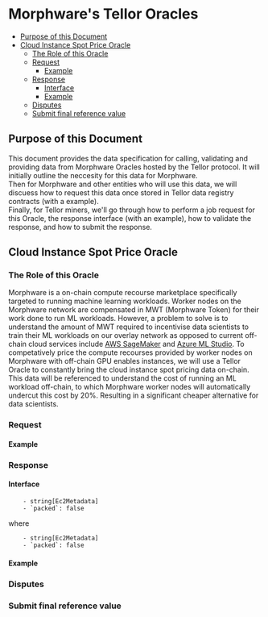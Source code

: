 # Morphware\'s Tellor Oracles
  - [Purpose of this Document](#purpose-of-this-document)
  - [Cloud Instance Spot Price Oracle](#cloud-instance-spot-price-oracle)
    - [The Role of this Oracle](#the-role-of-this-oracle)
    - [Request](#request)
      - [Example](#request-example)
    - [Response](#response)
      - [Interface](#interface)
      - [Example](#response-example)
    - [Disputes](#disputes)
    - [Submit final reference value](#submit-final-reference-value)



## Purpose of this Document
This document provides the data specification for calling, validating and providing data from Morphware 
Oracles hosted by the Tellor protocol. It will initially outline the neccesity for this data for Morphware. <br>
Then for Morphware and other entities who will use this data, we will discuess how to request this data once stored in Tellor data registry contracts (with a example). 
<br>
Finally, for Tellor miners, we'll go through how to perform a job request for this Oracle, the response interface (with an example), how to validate the response, and how to submit the response.

## Cloud Instance Spot Price Oracle

### The Role of this Oracle

Morphware is a on-chain compute recourse marketplace specifically targeted to running machine learning workloads. Worker nodes on the Morphware network are compensated in MWT (Morphware Token) for their work done to run ML workloads. However, a problem to solve is to understand the amount of MWT required to incentivise data scientists to train their ML workloads on our overlay network as opposed to current off-chain cloud services include [AWS SageMaker](https://aws.amazon.com/sagemaker/) and [Azure ML Studio](https://studio.azureml.net/). To competatively price the compute recourses provided by worker nodes on Morphware with off-chain GPU enables instances, we will use a Tellor Oracle to constantly bring the cloud instance spot pricing data on-chain. This data will be referenced to understand the cost of running an ML workload off-chain, to which Morphware worker nodes will automatically undercut this cost by 20%. Resulting in a significant cheaper alternative for data scientists.

### Request

#### Example

### Response

#### Interface
```
    - string[Ec2Metadata]
    - `packed`: false
``` 
where
```
    - string[Ec2Metadata]
    - `packed`: false
``` 
#### Example

### Disputes

### Submit final reference value


